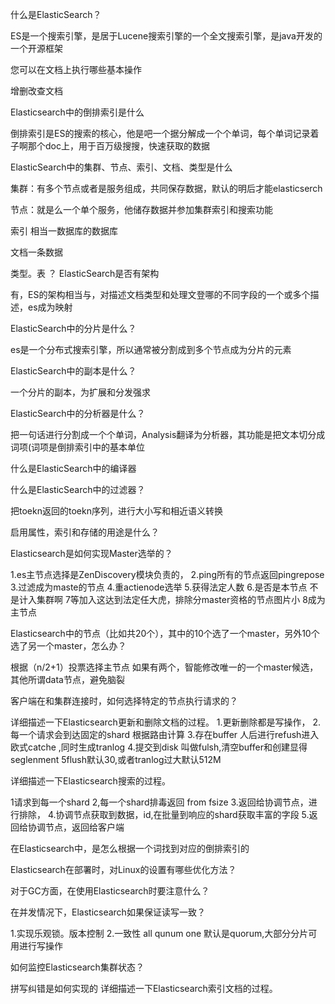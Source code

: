 什么是ElasticSearch？
 
  ES是一个搜索引擎，是居于Lucene搜索引擎的一个全文搜索引擎，是java开发的一个开源框架

您可以在文档上执行哪些基本操作
  
   增删改查文档

Elasticsearch中的倒排索引是什么

  倒排索引是ES的搜索的核心，他是吧一个据分解成一个个单词，每个单词记录着子啊那个doc上，用于百万级搜搜，快速获取的数据

ElasticSearch中的集群、节点、索引、文档、类型是什么

 集群：有多个节点或者是服务组成，共同保存数据，默认的明后才能elasticserch
 
 节点：就是么一个单个服务，他储存数据并参加集群索引和搜索功能
 
 索引 相当一数据库的数据库
 
 文档一条数据
 
 类型。表
？
ElasticSearch是否有架构

 有，ES的架构相当与，对描述文档类型和处理文登哪的不同字段的一个或多个描述，es成为映射

ElasticSearch中的分片是什么？

 es是一个分布式搜索引擎，所以通常被分割成到多个节点成为分片的元素

ElasticSearch中的副本是什么？

 一个分片的副本，为扩展和分发强求

ElasticSearch中的分析器是什么？

 把一句话进行分割成一个个单词，Analysis翻译为分析器，其功能是把文本切分成词项(词项是倒排索引中的基本单位

什么是ElasticSearch中的编译器

什么是ElasticSearch中的过滤器？

把toekn返回的toekn序列，进行大小写和相近语义转换
 

启用属性，索引和存储的用途是什么？


Elasticsearch是如何实现Master选举的？
 
 1.es主节点选择是ZenDiscovery模块负责的，
 2.ping所有的节点返回pingrepose
 3.过滤成为maste的节点
 4.重actienode选举
 5.获得法定人数
 6.是否是本节点 不是计入集群啊
 7等加入这达到法定任大虎，排除分master资格的节点图片小
 8成为主节点

Elasticsearch中的节点（比如共20个），其中的10个选了一个master，另外10个选了另一个master，怎么办？

 根据（n/2+1）投票选择主节点
 如果有两个，智能修改唯一的一个master候选，其他所谓data节点，避免脑裂

客户端在和集群连接时，如何选择特定的节点执行请求的？

详细描述一下Elasticsearch更新和删除文档的过程。
 1.更新删除都是写操作，
 2.每一个请求会到达固定的shard 根据路由计算
 3.存在buffer 人后进行refush进入欧式catche  ,同时生成tranlog
 4.提交到disk 叫做fulsh,清空buffer和创建显得seglenment
 5flush默认30,或者tranlog过大默认512M
 
 

详细描述一下Elasticsearch搜索的过程。

 1请求到每一个shard
 2,每一个shard排毒返回 from fsize
 3.返回给协调节点，进行排除，
 4.协调节点获取到数据，id,在批量到响应的shard获取丰富的字段
 5.返回给协调节点，返回给客户端



在Elasticsearch中，是怎么根据一个词找到对应的倒排索引的

Elasticsearch在部署时，对Linux的设置有哪些优化方法？

对于GC方面，在使用Elasticsearch时要注意什么？

在并发情况下，Elasticsearch如果保证读写一致？

 1.实现乐观锁。版本控制
 2.一致性 all  qunum one  默认是quorum,大部分分片可用进行写操作
 

如何监控Elasticsearch集群状态？

拼写纠错是如何实现的
详细描述一下Elasticsearch索引文档的过程。
